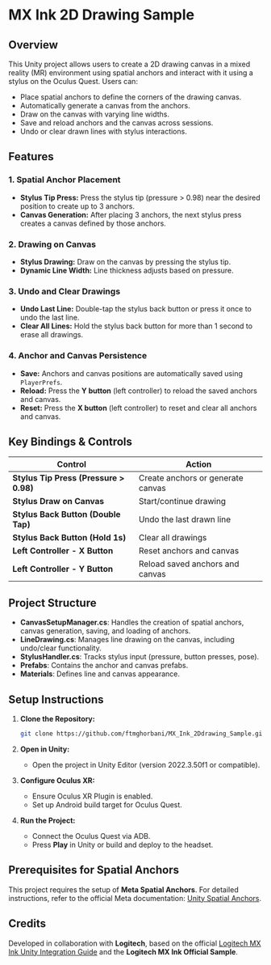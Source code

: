 
# MX Ink 2D Drawing Sample

## Overview

This Unity project allows users to create a 2D drawing canvas in a mixed reality (MR) environment using spatial anchors and interact with it using a stylus on the Oculus Quest. Users can:

- Place spatial anchors to define the corners of the drawing canvas.  
- Automatically generate a canvas from the anchors.  
- Draw on the canvas with varying line widths.  
- Save and reload anchors and the canvas across sessions.  
- Undo or clear drawn lines with stylus interactions.  

## Features

### 1. Spatial Anchor Placement  
- **Stylus Tip Press:** Press the stylus tip (pressure > 0.98) near the desired position to create up to 3 anchors.  
- **Canvas Generation:** After placing 3 anchors, the next stylus press creates a canvas defined by those anchors.  

### 2. Drawing on Canvas  
- **Stylus Drawing:** Draw on the canvas by pressing the stylus tip.  
- **Dynamic Line Width:** Line thickness adjusts based on pressure.  

### 3. Undo and Clear Drawings  
- **Undo Last Line:** Double-tap the stylus back button or press it once to undo the last line.  
- **Clear All Lines:** Hold the stylus back button for more than 1 second to erase all drawings.  

### 4. Anchor and Canvas Persistence  
- **Save:** Anchors and canvas positions are automatically saved using `PlayerPrefs`.  
- **Reload:** Press the **Y button** (left controller) to reload the saved anchors and canvas.  
- **Reset:** Press the **X button** (left controller) to reset and clear all anchors and canvas.

## Key Bindings & Controls

| **Control**                            | **Action**                               |
|----------------------------------------|-----------------------------------------|
| **Stylus Tip Press (Pressure > 0.98)** | Create anchors or generate canvas        |
| **Stylus Draw on Canvas**              | Start/continue drawing                   |
| **Stylus Back Button (Double Tap)**    | Undo the last drawn line                |
| **Stylus Back Button (Hold 1s)**       | Clear all drawings                      |
| **Left Controller - X Button**         | Reset anchors and canvas                |
| **Left Controller - Y Button**         | Reload saved anchors and canvas         |

## Project Structure

- **CanvasSetupManager.cs**: Handles the creation of spatial anchors, canvas generation, saving, and loading of anchors.  
- **LineDrawing.cs**: Manages line drawing on the canvas, including undo/clear functionality.  
- **StylusHandler.cs**: Tracks stylus input (pressure, button presses, pose).  
- **Prefabs**: Contains the anchor and canvas prefabs.  
- **Materials**: Defines line and canvas appearance.

## Setup Instructions

1. **Clone the Repository:**  
   ```bash
   git clone https://github.com/ftmghorbani/MX_Ink_2Ddrawing_Sample.git
   ```

2. **Open in Unity:**  
   - Open the project in Unity Editor (version 2022.3.50f1 or compatible).  

3. **Configure Oculus XR:**  
   - Ensure Oculus XR Plugin is enabled.  
   - Set up Android build target for Oculus Quest.  

4. **Run the Project:**  
   - Connect the Oculus Quest via ADB.  
   - Press **Play** in Unity or build and deploy to the headset.

## Prerequisites for Spatial Anchors

This project requires the setup of **Meta Spatial Anchors**. For detailed instructions, refer to the official Meta documentation: [Unity Spatial Anchors](https://developers.meta.com/horizon/documentation/unity/unity-sf-spatial-anchors).

## Credits

Developed in collaboration with **Logitech**, based on the official [Logitech MX Ink Unity Integration Guide](https://logitech.github.io/mxink/UnityIntegration.html) and the **Logitech MX Ink Official Sample**.
